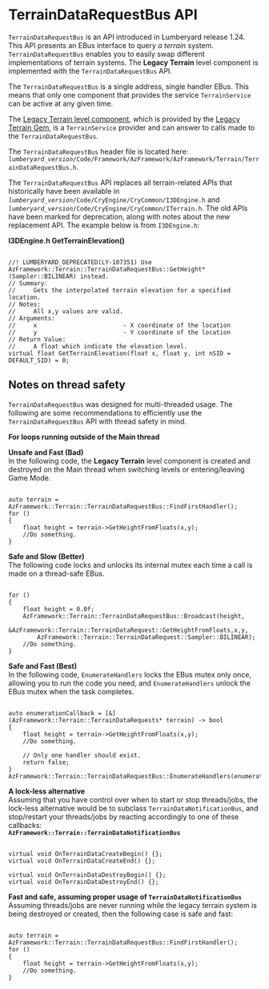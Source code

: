 # TerrainDataRequestBus API<a name="component-legacy-terrain-api"></a>

`TerrainDataRequestBus` is an API introduced in Lumberyard release 1\.24\. This API presents an EBus interface to query *a terrain* system\. `TerrainDataRequestBus` enables you to easily swap different implementations of terrain systems\. The **Legacy Terrain** level component is implemented with the `TerrainDataRequestBus` API\. 

The `TerrainDataRequestBus` is a single address, single handler EBus\. This means that only one component that provides the service `TerrainService` can be active at any given time\. 

The [Legacy Terrain level component](component-legacy-terrain.md), which is provided by the [Legacy Terrain Gem](gems-system-gem-legacy-terrain.md), is a `TerrainService` provider and can answer to calls made to the `TerrainDataRequestBus`\. 

The `TerrainDataRequestBus` header file is located here: *`lumberyard_version`*`/Code/Framework/AzFramework/AzFramework/Terrain/TerrainDataRequestBus.h`\. 

The `TerrainDataRequestBus` API replaces all terrain\-related APIs that historically have been available in *`lumberyard_version`*`/Code/CryEngine/CryCommon/I3DEngine.h` and *`lumberyard_version`*`/Code/CryEngine/CryCommon/ITerrain.h`\. The old APIs have been marked for deprecation, along with notes about the new replacement API\. The example below is from `I3DEngine.h`: 

**I3DEngine\.h GetTerrainElevation\(\)**

```
        
//! LUMBERYARD_DEPRECATED(LY-107351) Use AzFramework::Terrain::TerrainDataRequestBus::GetHeight*(Sampler::BILINEAR) instead.
// Summary:
//     Gets the interpolated terrain elevation for a specified location.
// Notes:
//     All x,y values are valid.
// Arguments:
//     x                        - X coordinate of the location
//     y                        - Y coordinate of the location
// Return Value:
//     A float which indicate the elevation level.
virtual float GetTerrainElevation(float x, float y, int nSID = DEFAULT_SID) = 0;
```

## Notes on thread safety<a name="component-legacy-terrain-api-thread-safety"></a>

`TerrainDataRequestBus` was designed for multi\-threaded usage\. The following are some recommendations to efficiently use the `TerrainDataRequestBus` API with thread safety in mind\. 

**For loops running outside of the Main thread**

**Unsafe and Fast \(Bad\)**  
 In the following code, the **Legacy Terrain** level component is created and destroyed on the Main thread when switching levels or entering/leaving Game Mode\.   

```
        
auto terrain = AzFramework::Terrain::TerrainDataRequestBus::FindFirstHandler();
for ()
{
    float height = terrain->GetHeightFromFloats(x,y);
    //Do something.
}
```

**Safe and Slow \(Better\)**  
The following code locks and unlocks its internal mutex each time a call is made on a thread\-safe EBus\.   

```
            
for ()
{
    float height = 0.0f;
    AzFramework::Terrain::TerrainDataRequestBus::Broadcast(height,
        &AzFramework::Terrain::TerrainDataRequest::GetHeightFromFloats,x,y,
        AzFramework::Terrain::TerrainDataRequest::Sampler::BILINEAR);
    //Do something.
}
```

**Safe and Fast \(Best\)**  
In the following code, `EnumerateHandlers` locks the EBus mutex only once, allowing you to run the code you need, and `EnumerateHandlers` unlock the EBus mutex when the task completes\.   

```
            
auto enumerationCallback = [&](AzFramework::Terrain::TerrainDataRequests* terrain) -> bool
{
    float height = terrain->GetHeightFromFloats(x,y);
    //Do something.
 
    // Only one handler should exist.
    return false;
}
AzFramework::Terrain::TerrainDataRequestBus::EnumerateHandlers(enumerationCallback);
```

**A lock\-less alternative**  
Assuming that you have control over when to start or stop threads/jobs, the lock\-less alternative would be to subclass `TerrainDataNotificationBus`, and stop/restart your threads/jobs by reacting accordingly to one of these callbacks:   
**`AzFramework::Terrain::TerrainDataNotificationBus`**  

```
            
virtual void OnTerrainDataCreateBegin() {};
virtual void OnTerrainDataCreateEnd() {};
 
virtual void OnTerrainDataDestroyBegin() {};
virtual void OnTerrainDataDestroyEnd() {};
```

**Fast and safe, assuming proper usage of `TerrainDataNotificationBus`**  
Assuming threads/jobs are never running while the legacy terrain system is being destroyed or created, then the following case is safe and fast:   

```
            
auto terrain = AzFramework::Terrain::TerrainDataRequestBus::FindFirstHandler();
for ()
{
    float height = terrain->GetHeightFromFloats(x,y);
    //Do something.
}
```